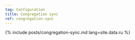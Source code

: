 ```yaml
---
tag: Configuration
title: Congregation sync
ref: congregation-sync
---
```


{% include posts/congregation-sync.md lang=site.data.ru %}
